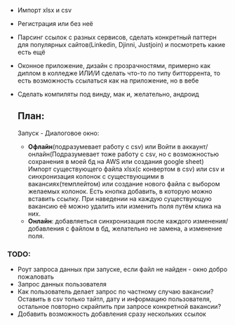 - Импорт xlsx и csv
- Регистрация или без неё
- Парсинг ссылок с разных сервисов, сделать конкретный паттерн для популярных сайтов(Linkedin, Djinni, Justjoin) и посмотреть какие есть ещё
- Оконное приложение, дизайн с прозрачностями, примерно как диплом в колледже ИЛИ/И сделать что-то по типу битторрента, то есть возможность ссылаться как на приложение, но в вебе
- Сделать компиляты под винду, мак и, желательно, андроид

  ## **План**:

  Запуск - Диалоговое окно:

  - **Офлайн**(подразумевает работу с csv) или Войти в аккаунт/онлайн(Подразумевает тоже работу с csv, но с возможностью сохранения в моей бд на AWS или создания google sheet)  
    Импорт существующего файла xlsx(с конвертом в csv) или csv и синхронизация колонок с существующими в вакансиях(темплейтом) или создание нового файла с выбором желаемых колонок. Есть кнопка добавить, в которую можно вставить ссылку. При наведении на каждую существующую вакансию её можно удалить или изменить поля путём клика на них.
  - **Онлайн**: добавляеться синхронизация после каждого изменения/добавления с файлом в бд, желательно не замена, а изменение поля.

### **TODO**:

- Роут запроса данных при запуске, если файл не найден - окно добро пожаловать
- Запрос данных пользователя
- Как пользователь делает запрос по частному случаю вакансии? Оставить в csv только тайтл, дату и информацию пользователя, остальное повторно скрайпить при запросе конкретной вакансии?
- Добавить возможность добавления сразу нескольких ссылок
